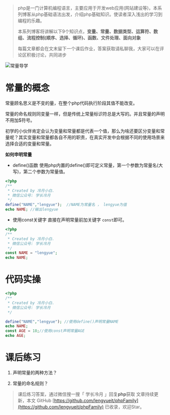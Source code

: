 > php是一门计算机编程语言，主要应用于开发web应用(网站建设等)，本系列博客从php基础语法出发，介绍php基础知识。使读者深入浅出的学习到编程的乐趣。
> 
> 本系列博客将讲解以下9个知识点，**变量、常量、数据类型、运算符、数组、流程控制(顺序、选择、循环)、函数、文件处理、面向对象**
> 
> 每篇文章都会在文末留下一个课后作业，答案获取请私聊我，大家可以在评论区积极讨论，共同进步


![常量导学](https://img-blog.csdnimg.cn/img_convert/c06b705466ca1baab3124241d505110f.png)
# 常量的概念
常量顾名思义是不变的量，在整个php代码执行阶段其值不能改变。

常量的命名规则同变量一样，但是传统上常量标识符总是大写的。并且常量的声明不用加$符号。

初学的小伙伴肯定会认为变量和常量都是代表一个值，那么为啥还要区分变量和常量呢？其实变量和常量都各自不用的职责，在真实开发中会根据不同的使用场景来选择合适的变量和常量。

**如何申明常量**

 - define()函数
使用php内置的define()即可定义常量，第一个参数为常量名(大写)，第二个参数为常量值。

```php
<?php
/**
 * Created by 冷月小白.
 * 微信公众号: 学长冷月
 */
define("NAME","lengyue");  //NAME为常量名 ， lengyue为值
echo NAME; //输出lengyue
```

 - 使用const关键字
直接在声明常量前加关键字 `const`即可。

```php
<?php
/**
 * Created by 冷月小白.
 * 微信公众号: 学长冷月
 */
const NAME = "lengyue";
echo NAME;
```

# 代码实操

```php
<?php
/**
 * Created by 冷月小白.
 * 微信公众号: 学长冷月
 */

define("NAME","lengyue"); //使用define()声明常量NAME
echo NAME;
const AGE = 18;//使用const声明常量AGE
echo AGE;
```


# 课后练习

 1. 声明常量的两种方法？

 2. 常量的命名规则？



> 课后练习答案，通过微信搜一搜「 学长冷月 」回复**php**获取
> 文章持续更新，本文 GitHub [https://github.com/lengyueit/phpFamily](https://github.com/lengyueit/phpFamily) 已收录，欢迎Star。